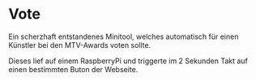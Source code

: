 # Vote
Ein scherzhaft entstandenes Minitool, welches automatisch für einen Künstler bei den MTV-Awards voten sollte.

Dieses lief auf einem RaspberryPi und triggerte im 2 Sekunden Takt auf einen bestimmten Buton der Webseite. 

